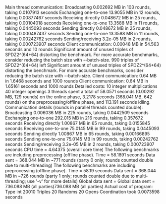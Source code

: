 Main thread communication:
Broadcasting 0.002692 MB in 103 rounds, taking 0.0107913 seconds
Exchanging one-to-one 13.9055 MB in 12 rounds, taking 0.00877467 seconds
Receiving directly 0.048672 MB in 25 rounds, taking 0.00104018 seconds
Receiving one-to-one 13.3588 MB in 11 rounds, taking 0.0445093 seconds
Sending directly 0.048672 MB in 25 rounds, taking 0.000487437 seconds
Sending one-to-one 13.3588 MB in 11 rounds, taking 0.00242762 seconds
Sending/receiving 3.2e-05 MB in 2 rounds, taking 0.000723907 seconds
Client communication: 0.00048 MB in 54.563 seconds and 10 rounds 
Significant amount of unused triples of SPDZ2^(64+64) distorting the benchmark. For more accurate benchmarks, consider reducing the batch size with --batch-size.
        990 triples of SPDZ2^(64+64) left
Significant amount of unused triples of SPDZ2^(64+64) distorting the benchmark. For more accurate benchmarks, consider reducing the batch size with --batch-size.
Client communication: 0.64 MB in 1.6468 seconds and 1000 rounds 
Client communication: 0.64 MB in 1.65161 seconds and 1000 rounds 
Detailed costs:
            10 integer multiplications
            40 integer openings
3 threads spent a total of 58.0571 seconds (0.00292 MB, 129 rounds) on the online phase, 3.2178 seconds (368.041 MB, 642 rounds) on the preprocessing/offline phase, and 113.191 seconds idling.
Communication details (rounds in parallel threads counted double):
Broadcasting 0.006036 MB in 225 rounds, taking 0.0442509 seconds
Exchanging one-to-one 292.015 MB in 216 rounds, taking 0.357672 seconds
Receiving directly 1.00867 MB in 65 rounds, taking 0.0155845 seconds
Receiving one-to-one 75.0145 MB in 99 rounds, taking 0.0445093 seconds
Sending directly 1.00867 MB in 65 rounds, taking 0.00166895 seconds
Sending one-to-one 75.0145 MB in 99 rounds, taking 0.00242762 seconds
Sending/receiving 3.2e-05 MB in 2 rounds, taking 0.000723907 seconds
CPU time = 4.64375 (overall core time)
The following benchmarks are including preprocessing (offline phase).
Time = 58.1891 seconds 
Data sent = 368.044 MB in ~771 rounds (party 0 only; rounds counted double due to multi-threading)
The following benchmarks are including preprocessing (offline phase).
Time = 58.19 seconds 
Data sent = 368.044 MB in ~726 rounds (party 1 only; rounds counted double due to multi-threading; use '-v' for more details)
Global data sent = Global data sent = 736.088 MB (all parties)736.088
 MB (all parties)
Actual cost of program:
  Type int
         20010        Triples
            20        Randoms
            20          Opens
Coordination took 0.0073598 seconds